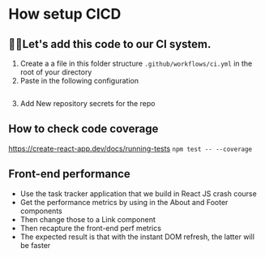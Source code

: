 # How setup CICD

## 🏋️‍♀️Let's add this code to our CI system.

1. Create a a file in this folder structure `.github/workflows/ci.yml` in the root of your directory
2. Paste in the following configuration

```yml

```
3. Add New repository secrets for the repo

## How to check code coverage

https://create-react-app.dev/docs/running-tests
`npm test -- --coverage`

## Front-end performance

* Use the task tracker application that we build in React JS crash course
* Get the performance metrics by using <a> in the About and Footer components
* Then change those to a Link component
* Then recapture the front-end perf metrics
* The expected result is that with the instant DOM refresh, the latter will be faster